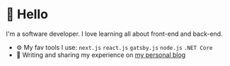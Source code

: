# 👋 Hello

I'm a software developer. I love learning all about front-end and back-end.

- ⚙️ My fav tools I use: `next.js` `react.js` `gatsby.js` `node.js` `.NET Core` 
- 📝 Writing and sharing my experience on [my personal blog](https://www.adamhemzal.com/)

<!--
**adamhemzal/adamhemzal** is a ✨ _special_ ✨ repository because its `README.md` (this file) appears on your GitHub profile.

Here are some ideas to get you started:

- 🔭 I’m currently working on ...
- 🌱 I’m currently learning ...
- 👯 I’m looking to collaborate on ...
- 🤔 I’m looking for help with ...
- 💬 Ask me about ...
- 📫 How to reach me: ...
- 😄 Pronouns: ...
- ⚡ Fun fact: ...
-->
